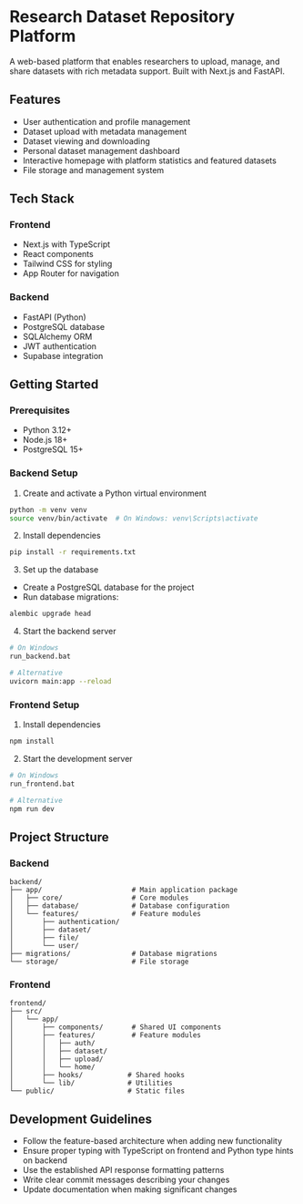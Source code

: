 # Research Dataset Repository Platform

A web-based platform that enables researchers to upload, manage, and share datasets with rich metadata support. Built with Next.js and FastAPI.

## Features

- User authentication and profile management
- Dataset upload with metadata management
- Dataset viewing and downloading
- Personal dataset management dashboard
- Interactive homepage with platform statistics and featured datasets
- File storage and management system

## Tech Stack

### Frontend

- Next.js with TypeScript
- React components
- Tailwind CSS for styling
- App Router for navigation

### Backend

- FastAPI (Python)
- PostgreSQL database
- SQLAlchemy ORM
- JWT authentication
- Supabase integration

## Getting Started

### Prerequisites

- Python 3.12+
- Node.js 18+
- PostgreSQL 15+

### Backend Setup

1. Create and activate a Python virtual environment

```bash
python -m venv venv
source venv/bin/activate  # On Windows: venv\Scripts\activate
```

2. Install dependencies

```bash
pip install -r requirements.txt
```

3. Set up the database

- Create a PostgreSQL database for the project
- Run database migrations:

```bash
alembic upgrade head
```

4. Start the backend server

```bash
# On Windows
run_backend.bat

# Alternative
uvicorn main:app --reload
```

### Frontend Setup

1. Install dependencies

```bash
npm install
```

2. Start the development server

```bash
# On Windows
run_frontend.bat

# Alternative
npm run dev
```

## Project Structure

### Backend

```
backend/
├── app/                      # Main application package
│   ├── core/                 # Core modules
│   ├── database/             # Database configuration
│   └── features/             # Feature modules
│       ├── authentication/
│       ├── dataset/
│       ├── file/
│       └── user/
├── migrations/               # Database migrations
└── storage/                  # File storage
```

### Frontend

```
frontend/
├── src/
│   └── app/
│       ├── components/       # Shared UI components
│       ├── features/         # Feature modules
│       │   ├── auth/
│       │   ├── dataset/
│       │   ├── upload/
│       │   └── home/
│       ├── hooks/           # Shared hooks
│       └── lib/             # Utilities
└── public/                  # Static files
```

## Development Guidelines

- Follow the feature-based architecture when adding new functionality
- Ensure proper typing with TypeScript on frontend and Python type hints on backend
- Use the established API response formatting patterns
- Write clear commit messages describing your changes
- Update documentation when making significant changes

